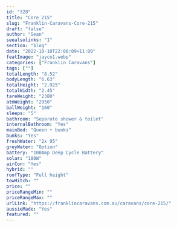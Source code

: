 ```yaml
---
id: "328"
title: "Core 215"
slug: "Franklin-Caravans-Core-215"
draft: "false"
author: "Sean"
seealsolinks: "1"
section: "blog"
date: "2022-10-10T22:00:09+11:00"
featImage: "jayco1.webp"
categories: ["Franklin Caravans"]
tags: [""]
totalLength: "8.52"
bodyLength: "6.63"
totalHeight: "2.925"
totalWidth: "2.45"
tareWeight: "2380"
atmWeight: "2950"
ballWeight: "160"
sleeps: "5"
bathroom: "Separate shower & toilet"
internalBathroom: "Yes"
mainBed: "Queen + bunks"
bunks: "Yes"
freshWater: "2x 95"
greyWater: "Option"
battery: "100Amp Deep Cycle Battery"
solar: "180W"
airCon: "Yes"
hybrid: ""
roofType: "Full height"
towHitch: ""
price: ""
priceRangeMin: ""
priceRangeMax: ""
urlLink: "https://franklincaravans.com.au/caravans/core-215/"
aussieMade: "Yes"
featured: ""
---
```

